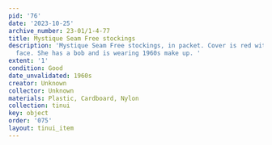 ```yaml
---
pid: '76'
date: '2023-10-25'
archive_number: 23-01/1-4-77
title: Mystique Seam Free stockings
description: 'Mystique Seam Free stockings, in packet. Cover is red with a woman''s
  face. She has a bob and is wearing 1960s make up. '
extent: '1'
condition: Good
date_unvalidated: 1960s
creator: Unknown
collector: Unknown
materials: Plastic, Cardboard, Nylon
collection: tinui
key: object
order: '075'
layout: tinui_item
---
```

